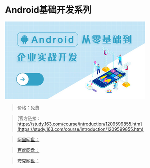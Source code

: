 # Android基础开发系列

![img](../../../assets/study163/free/948f500dbd8d4df58673ed5a8bdc1d0c.jpg)

> 价格：免费

> [官方链接：https://study.163.com/course/introduction/1209599855.htm](https://study.163.com/course/introduction/1209599855.htm)

> [阿里网盘：]()

> [百度网盘：]()

> [夸克网盘：]()
